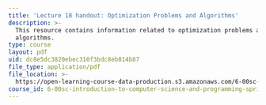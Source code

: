 ```yaml
---
title: 'Lecture 18 handout: Optimization Problems and Algorithms'
description: >-
  This resource contains information related to optimization problems and
  algorithms.
type: course
layout: pdf
uid: dc8e5dc3820ebec310f3bdc8eb814b87
file_type: application/pdf
file_location: >-
  https://open-learning-course-data-production.s3.amazonaws.com/6-00sc-introduction-to-computer-science-and-programming-spring-2011/dc8e5dc3820ebec310f3bdc8eb814b87_MIT6_00SCS11_lec18.pdf
course_id: 6-00sc-introduction-to-computer-science-and-programming-spring-2011
---
```

